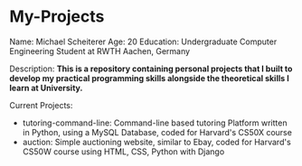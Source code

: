 # My-Projects

Name: Michael Scheiterer
Age: 20
Education: Undergraduate Computer Engineering Student at RWTH Aachen, Germany 

Description:
**This is a repository containing personal projects that I built to develop my practical programming skills alongside the theoretical skills I learn at University.**

Current Projects:
- tutoring-command-line: Command-line based tutoring Platform written in Python, using a MySQL Database, coded for Harvard's CS50X course
- auction: Simple auctioning website, similar to Ebay, coded for Harvard's CS50W course using HTML, CSS, Python with Django 
